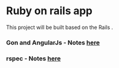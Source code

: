Ruby on rails app
============================

This project will be built based on the Rails . 

### Gon and AngularJs - Notes [here](session_notes/gon_and_angularjs.md)

### rspec - Notes [here](session_notes/rspec.md)

